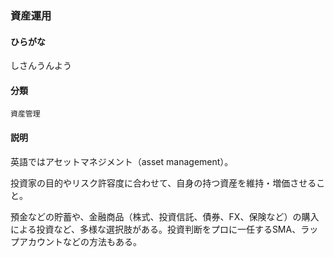 <div style="display:none;">

## [あ行](securities-terms?id=あ行)
## [か行](securities-terms?id=か行)
## [さ行](securities-terms?id=さ行)

</div>

### 資産運用

#### ひらがな

しさんうんよう

#### 分類

`資産管理`

#### 説明

英語ではアセットマネジメント（asset management）。
 
投資家の目的やリスク許容度に合わせて、自身の持つ資産を維持・増価させること。
 
預金などの貯蓄や、金融商品（株式、投資信託、債券、FX、保険など）の購入による投資など、多様な選択肢がある。投資判断をプロに一任するSMA、ラップアカウントなどの方法もある。

<div style="display:none;">

## [た行](securities-terms?id=た行)
## [な行](securities-terms?id=な行)
## [は行](securities-terms?id=は行)
## [ま行](securities-terms?id=ま行)
## [や行](securities-terms?id=や行)
## [ら行](securities-terms?id=ら行)
## [わ行](securities-terms?id=わ行)
## [英数字・記号](securities-terms?id=英数字・記号)

</div>

